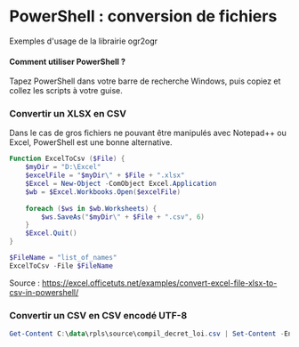 # PowerShell : conversion de fichiers
Exemples d'usage de la librairie ogr2ogr

#### Comment utiliser PowerShell ?
Tapez PowerShell dans votre barre de recherche Windows, puis copiez et collez les scripts à votre guise.

### Convertir un XLSX en CSV
Dans le cas de gros fichiers ne pouvant être manipulés avec Notepad++ ou Excel, PowerShell est une bonne alternative.
```powershell
Function ExcelToCsv ($File) {
    $myDir = "D:\Excel"
    $excelFile = "$myDir\" + $File + ".xlsx"
    $Excel = New-Object -ComObject Excel.Application
    $wb = $Excel.Workbooks.Open($excelFile)
	
    foreach ($ws in $wb.Worksheets) {
        $ws.SaveAs("$myDir\" + $File + ".csv", 6)
    }
    $Excel.Quit()
}

$FileName = "list_of_names"
ExcelToCsv -File $FileName
```

Source : https://excel.officetuts.net/examples/convert-excel-file-xlsx-to-csv-in-powershell/

### Convertir un CSV en CSV encodé UTF-8
```powershell
Get-Content C:\data\rpls\source\compil_decret_loi.csv | Set-Content -Encoding utf8 compil_decret_loi_utf8.csv
```
